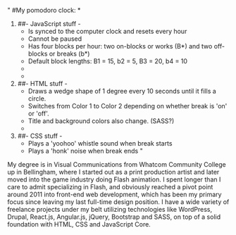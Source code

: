 "
#My pomodoro clock:
	*
1. ##- JavaScript stuff -
	* Is synced to the computer clock and resets every hour
	* Cannot be paused
	* Has four blocks per hour: two on-blocks or works (B*) and two off-blocks or breaks (b*)
	* Default block lengths: B1 = 15, b2 = 5, B3 = 20, b4 = 10
	*
	*
2. ##- HTML stuff - 
	* Draws a wedge shape of 1 degree every 10 seconds until it fills a circle.
	* Switches from Color 1 to Color 2 depending on whether break is 'on' or 'off'.
	* Title and background colors also change. (SASS?)
	*
3. ##- CSS stuff -
	* Plays a 'yoohoo' whistle sound when break starts
	* Plays a 'honk' noise when break ends
"


My degree is in Visual Communications from Whatcom Community College up in Bellingham, where I started out as a print production artist and later moved into the game industry doing Flash animation. I spent longer than I care to admit specializing in Flash, and obviously reached a pivot point around 2011 into front-end web development, which has been my primary focus since leaving my last full-time design position. I have a wide variety of freelance projects under my belt utilizing technologies like WordPress, Drupal, React.js, Angular.js, jQuery, Bootstrap and SASS, on top of a solid foundation with HTML, CSS and JavaScript Core.